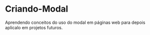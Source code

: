 # Criando-Modal
Aprendendo conceitos do uso do modal em páginas web para depois aplicalo em projetos futuros.
